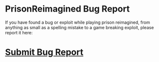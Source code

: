 # PrisonReimagined Bug Report

If you have found a bug or exploit while playing prison reimagined, from anything as small as a spelling mistake to a game breaking exploit, please report it here:
# [Submit Bug Report](https://github.com/PrisonReimagined/Issues/issues/new)
